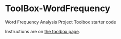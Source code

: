 # ToolBox-WordFrequency

Word Frequency Analysis Project Toolbox starter code

Instructions are on [the toolbox page](https://sd18fall.github.io/toolboxes/word-frequency-analysis).
